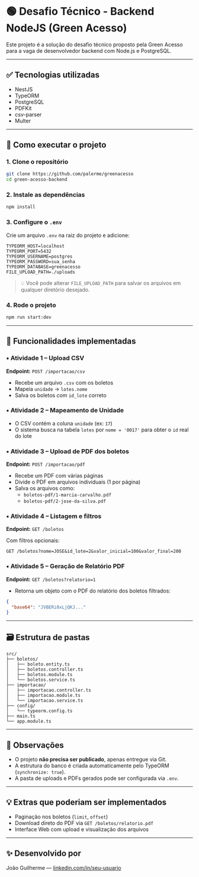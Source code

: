 # 🟢 Desafio Técnico - Backend NodeJS (Green Acesso)

Este projeto é a solução do desafio técnico proposto pela Green Acesso para a vaga de desenvolvedor backend com Node.js e PostgreSQL.

---

## ✅ Tecnologias utilizadas

- NestJS
- TypeORM
- PostgreSQL
- PDFKit
- csv-parser
- Multer

---

## 🚀 Como executar o projeto

### 1. Clone o repositório
```bash
git clone https://github.com/palerme/greenacesso
cd green-acesso-backend
```

### 2. Instale as dependências
```bash
npm install
```

### 3. Configure o `.env`

Crie um arquivo `.env` na raiz do projeto e adicione:

```env
TYPEORM_HOST=localhost
TYPEORM_PORT=5432
TYPEORM_USERNAME=postgres
TYPEORM_PASSWORD=sua_senha
TYPEORM_DATABASE=greenacesso
FILE_UPLOAD_PATH=./uploads
```

> 💡 Você pode alterar `FILE_UPLOAD_PATH` para salvar os arquivos em qualquer diretório desejado.

### 4. Rode o projeto
```bash
npm run start:dev
```

---

## 📆 Funcionalidades implementadas

### ▪ Atividade 1 – Upload CSV

**Endpoint:** `POST /importacao/csv`

- Recebe um arquivo `.csv` com os boletos
- Mapeia `unidade` → `lotes.nome`
- Salva os boletos com `id_lote` correto

### ▪ Atividade 2 – Mapeamento de Unidade

- O CSV contém a coluna `unidade` (ex: `17`)
- O sistema busca na tabela `lotes` por `nome = '0017'` para obter o `id` real do lote

### ▪ Atividade 3 – Upload de PDF dos boletos

**Endpoint:** `POST /importacao/pdf`

- Recebe um PDF com várias páginas
- Divide o PDF em arquivos individuais (1 por página)
- Salva os arquivos como:
  - `boletos-pdf/1-marcia-carvalho.pdf`
  - `boletos-pdf/2-jose-da-silva.pdf`

### ▪ Atividade 4 – Listagem e filtros

**Endpoint:** `GET /boletos`

Com filtros opcionais:
```http
GET /boletos?nome=JOSE&id_lote=2&valor_inicial=100&valor_final=200
```

### ▪ Atividade 5 – Geração de Relatório PDF

**Endpoint:** `GET /boletos?relatorio=1`

- Retorna um objeto com o PDF do relatório dos boletos filtrados:
```json
{
  "base64": "JVBERi0xLjQKJ..."
}
```

---

## 🗃️ Estrutura de pastas

```
src/
├── boletos/
│   ├── boleto.entity.ts
│   ├── boletos.controller.ts
│   ├── boletos.module.ts
│   └── boletos.service.ts
├── importacao/
│   ├── importacao.controller.ts
│   ├── importacao.module.ts
│   └── importacao.service.ts
├── config/
│   └── typeorm.config.ts
├── main.ts
└── app.module.ts
```

---

## 📓 Observações

- O projeto **não precisa ser publicado**, apenas entregue via Git.
- A estrutura do banco é criada automaticamente pelo TypeORM (`synchronize: true`).
- A pasta de uploads e PDFs gerados pode ser configurada via `.env`.

---

## 💡 Extras que poderiam ser implementados

- Paginação nos boletos (`limit`, `offset`)
- Download direto do PDF via `GET /boletos/relatorio.pdf`
- Interface Web com upload e visualização dos arquivos

---

## ✨ Desenvolvido por

João Guilherme — [linkedin.com/in/seu-usuario](https://linkedin.com/in/joaogfagundes)
